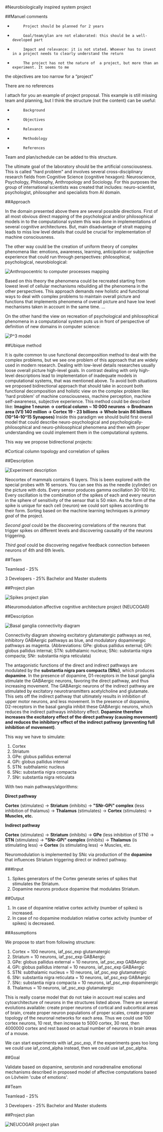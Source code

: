 #Neurobiologically inspired system project


##Manuel comments

-          Project should be planned for 2 years

-          Goal/team/plan are not elaborated: this should be a well-developed part

-          Impact and relevance: it is not stated. Whoever has to invest in a project needs to clearly understand the return

-          The project has not the nature of  a project, but more than an experiment. It seems to me

the objectives are too narrow for a “project”

There are no references

 

I attach for you an example of project proposal. This example is still missing team and planning, but I think the structure (not the content) can be useful:
 
-          Background

-          Objectives

-          Relevance

-          Methodology

-          References

 
Team and plan/schedule can be added to this structure.
 


The ultimate goal of the laboratory should be the artificial consciousness.
This is called "hard problem" and involves several cross-disciplinary research fields from Cognitive Science (cognitive hexagon): Neuroscience, Psychology, Philosophy, Anthropology and Sociology.
For this purposes the group of international scientists was created that includes: neuro-scientist, psychologist, philosopher and specialists from AI domain.

##Approach

In the domain presented above there are several possible directions. First of all most obvious direct mapping of the psychological and/or philosophical models in to the computational system this was done in implementations of several cognitive architectures. But, main disadvantage of strait mapping leads to miss low level details that could be crucial for implementation of machine consciousness.

The other way could be the creation of uniform theory of complex phenomena like: emotions, awareness, learning, anticipation or subjective experience that could run through perspectives: philosophical, psychological, neurobiological:

![Anthropocentric to computer processes mapping](layers_binding.png)

Based on this theory the phenomena could be recreated starting from lowest level of cellular mechanisms rebuilding all the phenomena in the other perspectives.
This approach demands new holistic and functional ways to deal with complex problems to maintain overall picture and functions that implements phenomena of overall picture and have low level mechanisms taken in account in the same time. ...

On the other hand the view on recreation of psychological and philosophical phenomena in a computational system puts us in front of perspective of definition of new domains in computer science:

![P^3 model](p3_model.png)

##Ubique method

It is quite common to use functional decomposition method to deal with the complex problems, but we see one problem of this approach that are widely used in modern research. Dealing with low-level details researches usually loose overall picture high-level goals. In contrast dealing with only high-level descriptions lead to implementation of inadequate models in computational systems, that was mentioned above. To avoid both situations we proposed bidirectional approach that should take in account both functional decomposition and holistic view on the complex problem like: 'hard problem' of machine consciousness, machine perception, machine self-awareness, subjective experience. This method could be described like: **Imagine 1 neuron -> cortical column ~ 10 000 neurons -> Brodmann area (V1) 140 million -> Cortex 19 - 23 billions -> Whole brain 86 billions (10^14–10^15 Synapses)**
Inside this paradigm we should build first overall model that could describe neuro-psychological and psychologically-philosophical and neuro-philosophical phenomena and then with proper understanding we could implement them in the computational systems.

This way we propose bidirectional projects:

#Cortical column topology and correlation of spikes

##Description

![Experiment description](https://raw.githubusercontent.com/research-team/Spikes/master/Spikes_description.jpg)

Neocortex of mammals contains 6 layers. This is been explored with the special probes with 16 sensors.
You can see this as the needle (cylinder) on the picture with dots. Every sensor produces gamma oscillation 30-100 Hz. Every oscillation is the combination of the spikes of each and every neuron in the sphere of sensitivity of the sensor that is 50 mkm. As the form of the spike is unique for each cell (neuron) we could sort spikes according to their form. Sorting based on the machine learning techniques is *primary goal* of the project.

*Second goal* could be the discovering correlations of the neurons that trigger spikes on different levels and discovering causality of the neurons triggering.

*Third goal* could be discovering negative feedback connection between neurons of 4th and 6th levels.

##Team

Teamlead - 25%

3 Developers - 25% Bachelor and Master students

##Project plan

![Spikes project plan](https://raw.githubusercontent.com/research-team/Spikes/master/Spikes_project_plan.png)

#Neuromodulation affective cognitive architecture project (NEUCOGAR)

##Description

![Basal ganglia connectivity diagram](http://upload.wikimedia.org/wikipedia/commons/4/45/Basal-ganglia-classic.png)

Connectivity diagram showing excitatory glutamatergic pathways as red, inhibitory GABAergic pathways as blue, and modulatory dopaminergic pathways as magenta. (Abbreviations: GPe: globus pallidus external; GPi: globus pallidus internal; STN: subthalamic nucleus; SNc: substantia nigra compacta; SNr: substantia nigra reticulata)

The antagonistic functions of the direct and indirect pathways are modulated by the **substantia nigra pars compacta (SNc)**, which produces **dopamine**. In the presence of dopamine, D1-receptors in the basal ganglia stimulate the GABAergic neurons, favoring the direct pathway, and thus increasing movement. The GABAergic neurons of the indirect pathway are stimulated by excitatory neurotransmitters acetylcholine and glutamate. This sets off the indirect pathway that ultimately results in inhibition of upper motor neurons, and less movement. In the presence of dopamine, D2-receptors in the basal ganglia inhibit these GABAergic neurons, which reduces the indirect pathways inhibitory effect. **Dopamine therefore increases the excitatory effect of the direct pathway (causing movement) and reduces the inhibitory effect of the indirect pathway (preventing full inhibition of movement)**. 

This way we have to simulate:

1. Cortex
1. Striatum
1. GPe: globus pallidus external
1. GPi: globus pallidus internal 
1. STN: subthalamic nucleus
1. SNc: substantia nigra compacta
1. SNr: substantia nigra reticulata

With two main pathways/algorithms:

**Direct pathway**

**Cortex** (stimulates) → **Striatum** (inhibits) → **"SNr-GPi" complex** (less inhibition of thalamus) → **Thalamus** (stimulates) → **Cortex** (stimulates) → **Muscles, etc.**

**Indirect pathway**

**Cortex** (stimulates) → **Striatum** (inhibits) → **GPe** (less inhibition of STN) → **STN** (stimulates) → **"SNr-GPi" complex** (inhibits) → **Thalamus** (is stimulating less) → **Cortex** (is stimulating less) → Muscles, etc.

Neuromodulation is implemented by SNc via production of the **dopamine** that influences Striatum triggering direct or indirect pathway.

###Input

1. Spikes generators of the Cortex generate series of spikes that stimulates the Striatum.
1. Dopamine neurons produce dopamine that modulates Striatum.

##Output

1. In case of dopamine relative cortex activity (number of spikes) is increased.
1. In case of no dopamine modulation relative cortex activity (number of spikes) is decreased. 

##Assumptions

We propose to start from following structure:

1. Cortex = 100 neurons, iaf_psc_exp glutamatergic
1. Striatum = 10 neurons, iaf_psc_exp GABAergic 
1. GPe: globus pallidus external = 10 neurons, iaf_psc_exp GABAergic
1. GPi: globus pallidus internal = 10 neurons, iaf_psc_exp GABAergic
1. STN: subthalamic nucleus = 10 neurons, iaf_psc_exp glutamatergic
1. SNr: substantia nigra reticulata = 10 neurons, iaf_psc_exp GABAergic
1. SNc: substantia nigra compacta = 10 neurons, iaf_psc_exp dopaminergic
1. Thalamus = 10 neurons, iaf_psc_exp glutamatergic

This is really coarse model that do not take in account real scales and cytoarchitecture of neurons in the structures listed above. There are several evolutions available: create proper neurons of cortical and subcortical areas of brain, create proper neuron populations of proper scales, create proper topology of the neuronal networks for each area. Thus we could use 100 cortex neurons, 10 rest, then increase to 5000 cortex, 30 rest, then 4000000 cortex and rest based on actual number of neurons in brain areas of a mouse.

We can start experiments with iaf_psc_exp, if the experiments goes too long we could use iaf_cond_alpha instead, then we could use iaf_psc_alpha.

##Goal

Validate based on dopamine, serotonin and noradrenaline emotional mechanisms described in proposed model of affective computations based on Lövheim  'cube of emotions'.

##Team

Teamlead - 25%

3 Developers - 25% Bachelor and Master students

##Project plan

![NEUCOGAR project plan](https://raw.githubusercontent.com/research-team/NEUCOGAR/master/NEUCOGAR_validation_plan.png)

